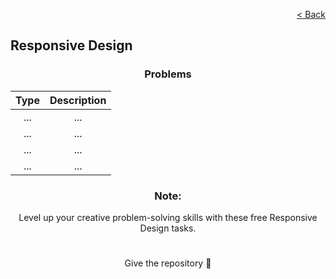 <p align="right">
  <a href="../../../README.md">< Back</a>
</p>

<h2>Responsive Design</h2>

<h3 align="center">Problems</h3>

<div align="center">

| Type 	| Description	|
|:---:	|:---:	|
| ... 	| ...
| ... 	| ... 	|
| ... 	| ... 	|
| ... 	| ... 	|

</div>

<h3 align="center">Note:</h3>

<p align="center">Level up your creative problem-solving skills with these free Responsive Design tasks.</p>

#

<p align="center">Give the repository 🌟<p>
